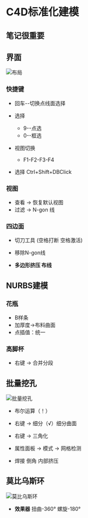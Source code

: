 # C4D标准化建模
## 笔记很重要
## 界面
![布局](\assets\C4D\01页面布局.png)
### 快捷键
* 回车--切换点线面选择
* 选择
    * 9--点选
    * 0--框选

* 视图切换
    * F1-F2-F3-F4

* 选择 Ctrl+Shift+DBClick
### 视图
* 查看 → 恢复默认视图
* 过滤 → N-gon 线

### 四边面

* 切刀工具 (空格打断 空格激活)
* 移除N-gon线

* **多边形挤压 布线**
## NURBS建模
### 花瓶
* B样条
* 加厚度→布料曲面
* 点插值：统一
### 高脚杯
* 右键 → 合并分段

## 批量挖孔
![批量挖孔](\assets\C4D\06批量挖孔.png)

* 布尔运算（！）
* 右键 → 细分（√）细分曲面
* 右键 → 三角化
* 属性面板 → 模式 → 网格检测


* 焊接 倒角 内部挤压


## 莫比乌斯环
![莫比乌斯环](\assets\C4D\07莫比乌斯环.png)

* **效果器**  扭曲-360° 螺旋-180° 


